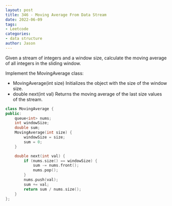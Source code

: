 ```yaml
---
layout: post
title: 346 - Moving Average From Data Stream
date: 2022-06-09
tags:
- Leetcode
categories:
- data structure
author: Jason
---
```

Given a stream of integers and a window size, calculate the moving average of all integers in the sliding window.

Implement the MovingAverage class:

* MovingAverage(int size) Initializes the object with the size of the window size.
* double next(int val) Returns the moving average of the last size values of the stream.

```cpp
class MovingAverage {
public:
    queue<int> nums;
    int windowSize;
    double sum;
    MovingAverage(int size) {
        windowSize = size;
        sum = 0;
    }

    double next(int val) {
        if (nums.size() == windowSize) {
            sum -= nums.front();
            nums.pop();
        }
        nums.push(val);
        sum += val;
        return sum / nums.size();
    }
};

```
